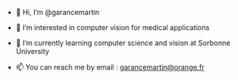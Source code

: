- 👋 Hi, I’m @garancemartin
- 👀 I’m interested in computer vision for medical applications
- 🌱 I’m currently learning computer science and vision at Sorbonne University

- 📫 You can reach me by email : garancemartin@orange.fr

<!---
garancemartin/garancemartin is a ✨ special ✨ repository because its `README.md` (this file) appears on your GitHub profile.
You can click the Preview link to take a look at your changes.
--->
